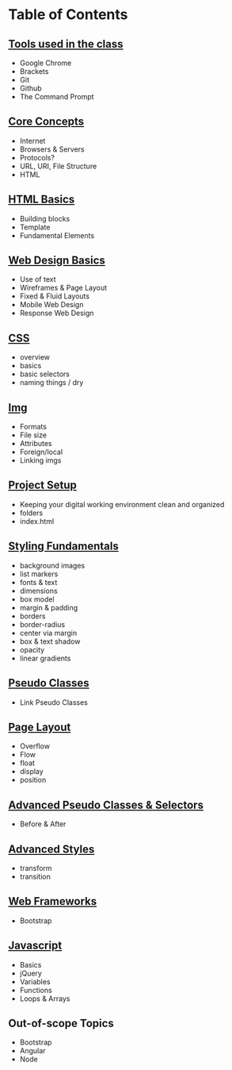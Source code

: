 Table of Contents
=================

[Tools used in the class][tools]
------------------
* Google Chrome
* Brackets
* Git
* Github
* The Command Prompt

[Core Concepts][concepts]
------------------
* Internet
* Browsers & Servers
* Protocols?
* URL, URI, File Structure
* HTML

[HTML Basics][html]
-----------------
* Building blocks
* Template
* Fundamental Elements


[Web Design Basics][design]
-----------------
* Use of text
* Wireframes & Page Layout
* Fixed & Fluid Layouts
* Mobile Web Design
* Response Web Design

[CSS][css]
-----------------
* overview
* basics
* basic selectors
* naming things / dry

[Img][img]
----------
* Formats
* File size
* Attributes
* Foreign/local
* Linking imgs

[Project Setup][project]
-----------------
* Keeping your digital working environment clean and organized
* folders
* index.html

[Styling Fundamentals][styling]
---------------
* background images
* list markers
* fonts & text
* dimensions
* box model
* margin & padding
* borders
* border-radius
* center via margin
* box & text shadow
* opacity
* linear gradients


[Pseudo Classes][pseudo]
-------------------
* Link Pseudo Classes


[Page Layout][layout]
--------------------
* Overflow
* Flow
* float
* display
* position


[Advanced Pseudo Classes & Selectors][selectors]
--------------------
* Before & After


[Advanced Styles][styling-advanced]
----------------
* transform
* transition

[Web Frameworks][frameworks]
----------------
* Bootstrap

[Javascript][js]
----------------
* Basics
* jQuery
* Variables
* Functions
* Loops & Arrays


Out-of-scope Topics
---------------
* Bootstrap
* Angular
* Node






[tools]: Class-Tools "Class Tools"
[concepts]: Core-Concepts
[html]: Html-Fundamentals
[design]: Web-Design
[css]: CSS-Basics
[img]: Images-on-the-Web
[project]: Project-Management
[styling]: Styling-Basics
[pseudo]: Selectors#pseudo-classes
[layout]: Page-Layout
[selectors]: Selectors
[styling-advanced]: Advanced-Styling
[frameworks]: Web-Frameworks
[js]: Javascript